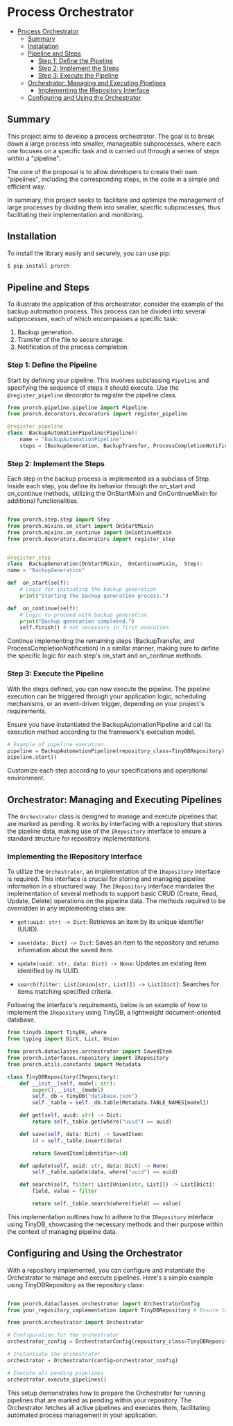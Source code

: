 # Process Orchestrator

<!-- TOC start -->
- [Process Orchestrator](#process-orchestrator)
	- [Summary](#summary)
	- [Installation](#installation)
	- [Pipeline and Steps](#pipeline-and-steps)
		- [Step 1: Define the Pipeline](#step-1-define-the-pipeline)
		- [Step 2: Implement the Steps](#step-2-implement-the-steps)
		- [Step 3: Execute the Pipeline](#step-3-execute-the-pipeline)
	- [Orchestrator: Managing and Executing Pipelines](#orchestrator-managing-and-executing-pipelines)
		- [Implementing the IRepository Interface](#implementing-the-irepository-interface)
	- [Configuring and Using the Orchestrator](#configuring-and-using-the-orchestrator)
<!-- TOC end -->

<!-- TOC --><a name="summary"></a>
## Summary

This project aims to develop a process orchestrator. The goal is to break down a large process into smaller, manageable subprocesses, where each one focuses on a specific task and is carried out through a series of steps within a "pipeline".

The core of the proposal is to allow developers to create their own "pipelines", including the corresponding steps, in the code in a simple and efficient way.

In summary, this project seeks to facilitate and optimize the management of large processes by dividing them into smaller, specific subprocesses, thus facilitating their implementation and monitoring.

<!-- TOC --><a name="installation"></a>
## Installation

To install the library easily and securely, you can use pip:

```bash
$ pip install prorch
```

<!-- TOC --><a name="pipeline-and-steps"></a>
## Pipeline and Steps

To illustrate the application of this orchestrator, consider the example of the backup automation process. This process can be divided into several subprocesses, each of which encompasses a specific task:

1. Backup generation.
2. Transfer of the file to secure storage.
3. Notification of the process completion.

<!-- TOC --><a name="step-1-define-the-pipeline"></a>
### Step 1: Define the Pipeline

Start by defining your pipeline. This involves subclassing `Pipeline` and specifying the sequence of steps it should execute. Use the `@register_pipeline` decorator to register the pipeline class.

```python
from prorch.pipeline.pipeline import Pipeline
from prorch.decorators.decorators import register_pipeline

@register_pipeline
class  BackupAutomationPipeline(Pipeline):
	name = "BackupAutomationPipeline"
	steps = [BackupGeneration, BackupTransfer, ProcessCompletionNotification]
```

<!-- TOC --><a name="step-2-implement-the-steps"></a>
### Step 2: Implement the Steps

Each step in the backup process is implemented as a subclass of Step. Inside each step, you define its behavior through the on_start and on_continue methods, utilizing the OnStartMixin and OnContinueMixin for additional functionalities.

```python

from prorch.step.step import Step
from prorch.mixins.on_start import OnStartMixin
from prorch.mixins.on_continue import OnContinueMixin
from prorch.decorators.decorators import register_step


@register_step
class  BackupGeneration(OnStartMixin,  OnContinueMixin,  Step):
name = "BackupGeneration"

def  on_start(self):
	# Logic for initiating the backup generation
	print("Starting the backup generation process.")

def  on_continue(self):
	# Logic to proceed with backup generation
	print("Backup generation completed.")
	self.finish() # not necessary in first execution
```

Continue implementing the remaining steps  (BackupTransfer,  and ProcessCompletionNotification)  in a similar manner, making sure to define the specific logic for each step's on_start and on_continue methods.

<!-- TOC --><a name="step-3-execute-the-pipeline"></a>
### Step 3: Execute the Pipeline

With the steps defined, you can now execute the pipeline. The pipeline execution can be triggered through your application logic, scheduling mechanisms,  or an event-driven trigger, depending on your project's requirements.

Ensure you have instantiated the BackupAutomationPipeline and call its execution method according to the framework's execution model.

```python
# Example of pipeline execution
pipeline = BackupAutomationPipeline(repository_class=TinyDBRepository)
pipeline.start()
```

Customize each step according to your specifications and operational environment.

<!-- TOC --><a name="orchestrator-managing-and-executing-pipelines"></a>
## Orchestrator: Managing and Executing Pipelines

The `Orchestrator` class is designed to manage and execute pipelines that are marked as pending. It works by interfacing with a repository that stores the pipeline data, making use of the `IRepository` interface to ensure a standard structure for repository implementations.

<!-- TOC --><a name="implementing-the-irepository-interface"></a>
### Implementing the IRepository Interface

To utilize the `Orchestrator`, an implementation of the `IRepository` interface is required. This interface is crucial for storing and managing pipeline information in a structured way. The `IRepository` interface mandates the implementation of several methods to support basic CRUD (Create, Read, Update, Delete) operations on the pipeline data. The methods required to be overridden in any implementing class are:

- `get(uuid: str) -> Dict`: Retrieves an item by its unique identifier (UUID).

- `save(data: Dict) -> Dict`: Saves an item to the repository and returns information about the saved item.

- `update(uuid: str, data: Dict) -> None`: Updates an existing item identified by its UUID.

- `search(filter: List[Union[str, List]]) -> List[Dict]`: Searches for items matching specified criteria.

Following the interface's requirements, below is an example of how to implement the `IRepository` using TinyDB, a lightweight document-oriented database.

```python
from tinydb import TinyDB, where
from typing import Dict, List, Union

from prorch.dataclasses.orchestrator import SavedItem
from prorch.interfaces.repository import IRepository
from prorch.utils.constants import Metadata

class TinyDBRepository(IRepository):
    def __init__(self, model: str):
        super().__init__(model)
        self._db = TinyDB("database.json")
        self._table = self._db.table(Metadata.TABLE_NAMES[model])

    def get(self, uuid: str) -> Dict:
        return self._table.get(where("uuid") == uuid)

    def save(self, data: Dict) -> SavedItem:
        id = self._table.insert(data)

        return SavedItem(identifier=id)

    def update(self, uuid: str, data: Dict) -> None:
        self._table.update(data, where("uuid") == uuid)

    def search(self, filter: List[Union[str, List]]) -> List[Dict]:
        field, value = filter

        return self._table.search(where(field) == value)

```

This implementation outlines how to adhere to the `IRepository` interface using TinyDB, showcasing the necessary methods and their purpose within the context of managing pipeline data.

<!-- TOC --><a name="configuring-and-using-the-orchestrator"></a>
## Configuring and Using the Orchestrator

With a repository implemented, you can configure and instantiate the Orchestrator to manage and execute pipelines. Here's a simple example using TinyDBRepository as the repository class:

```python

from prorch.dataclasses.orchestrator import OrchestratorConfig
from your_repository_implementation import TinyDBRepository # Ensure to replace this with your actual repository class

from prorch.orchestrator import Orchestrator

# Configuration for the orchestrator
orchestrator_config = OrchestratorConfig(repository_class=TinyDBRepository)

# Instantiate the orchestrator
orchestrator = Orchestrator(config=orchestrator_config)

# Execute all pending pipelines
orchestrator.execute_pipelines()
```

This setup demonstrates how to prepare the Orchestrator for running pipelines that are marked as pending within your repository. The Orchestrator fetches all active pipelines and executes them, facilitating automated process management in your application.
